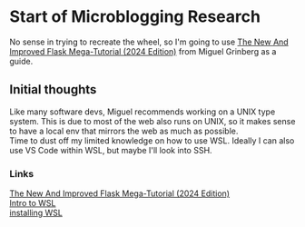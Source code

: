 # Start of Microblogging Research
No sense in trying to recreate the wheel, so I'm going to use [The New And Improved Flask Mega-Tutorial (2024 Edition)](https://a.co/d/3ZMRJBa) from Miguel Grinberg as a guide. 

## Initial thoughts
Like many software devs, Miguel recommends working on a UNIX type system. This is due to most of the web also runs on UNIX, so it makes sense to have a local env that mirrors the web as much as possible.\
Time to dust off my limited knowledge on how to use WSL. Ideally I can also use VS Code within WSL, but maybe I'll look into SSH.




### Links
[The New And Improved Flask Mega-Tutorial (2024 Edition)](https://a.co/d/3ZMRJBa)\
[Intro to WSL](https:///learn.microsoft.com/en-us/training/modules/wsl-introduction/)\
[installing WSL](https://learn.microsoft.com/en-us/windows/wsl/install)
